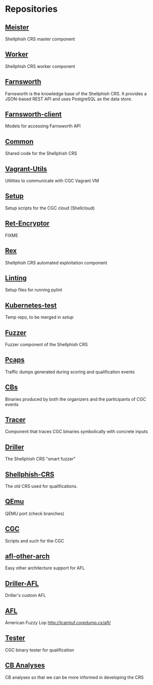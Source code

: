 # Repositories

## [Meister](https://git.seclab.cs.ucsb.edu/cgc/meister.git)
Shellphish CRS master component

## [Worker](https://git.seclab.cs.ucsb.edu/cgc/worker.git)
Shellphish CRS worker component

## [Farnsworth](https://git.seclab.cs.ucsb.edu/cgc/farnsworth.git)
Farnsworth is the knowledge base of the Shellphish CRS.
It provides a JSON-based REST API and uses PostgreSQL as the data store.

## [Farnsworth-client](https://git.seclab.cs.ucsb.edu/cgc/farnsworth-client.git)
Models for accessing Farnsworth API

## [Common](https://git.seclab.cs.ucsb.edu/cgc/common.git)
Shared code for the Shellphish CRS

## [Vagrant-Utils](https://git.seclab.cs.ucsb.edu/cgc/vagrant-utils.git)
Utilities to communicate with CGC Vagrant VM

## [Setup](https://git.seclab.cs.ucsb.edu/cgc/setup.git)
Setup scripts for the CGC cloud (Shellcloud)

## [Ret-Encryptor](https://git.seclab.cs.ucsb.edu/cgc/ret-encryptor.git)
FIXME

## [Rex](https://git.seclab.cs.ucsb.edu/cgc/rex.git)
Shellphish CRS automated exploitation component

## [Linting](https://git.seclab.cs.ucsb.edu/cgc/linting.git)
Setup files for running pylint

## [Kubernetes-test](https://git.seclab.cs.ucsb.edu/cgc/kubernetes-test.git)
Temp repo, to be merged in *setup*

## [Fuzzer](https://git.seclab.cs.ucsb.edu/cgc/fuzzer.git)
Fuzzer component of the Shellphish CRS

## [Pcaps](https://git.seclab.cs.ucsb.edu/cgc/pcaps.git)
Traffic dumps generated during scoring and qualification events

## [CBs](https://git.seclab.cs.ucsb.edu/cgc/cbs.git)
Binaries produced by both the organizers and the participants of CGC events

## [Tracer](https://git.seclab.cs.ucsb.edu/cgc/tracer.git)
Component that traces CGC binaries symbolically with concrete inputs

## [Driller](https://git.seclab.cs.ucsb.edu/cgc/driller.git)
The Shellphish CRS "smart fuzzer"

## [Shellphish-CRS](https://git.seclab.cs.ucsb.edu/cgc/shellphish-crs.git)
The old CRS used for qualifications.

## [QEmu](https://git.seclab.cs.ucsb.edu/cgc/qemu.git)
QEMU port (check branches)

## [CGC](https://git.seclab.cs.ucsb.edu/cgc/cgc.git)
Scripts and such for the CGC

## [afl-other-arch](https://git.seclab.cs.ucsb.edu/cgc/afl-other-arch.git)
Easy other architecture support for AFL

## [Driller-AFL](driller-afl.git)
Driller's custom AFL

## [AFL](https://git.seclab.cs.ucsb.edu/cgc/afl.git)
American Fuzzy Lop http://lcamtuf.coredump.cx/afl/

## [Tester](https://git.seclab.cs.ucsb.edu/cgc/tester.git)
CGC binary tester for qualification

## [CB Analyses](https://git.seclab.cs.ucsb.edu/cgc/cb_analyses.git)
CB analyses so that we can be more informed in developing the CRS
